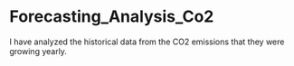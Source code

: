 # Forecasting_Analysis_Co2
I have analyzed the historical data from the CO2 emissions that they were growing yearly. 
